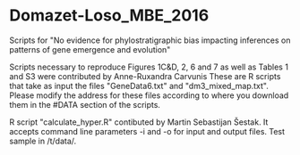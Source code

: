 # Domazet-Loso_MBE_2016
Scripts for "No evidence for phylostratigraphic bias impacting inferences on patterns of gene emergence and evolution"

Scripts necessary to reproduce Figures 1C&D, 2, 6 and 7 as well as Tables 1 and S3 were contributed by Anne-Ruxandra Carvunis
These are R scripts that take as input the files "GeneData6.txt" and "dm3_mixed_map.txt". Please modify the address for these files according to where you download them in the #DATA section of the scripts.

R script "calculate_hyper.R" contibuted by Martin Sebastijan Šestak. It accepts command line parameters -i and -o for input and output files. Test sample in /t/data/.
